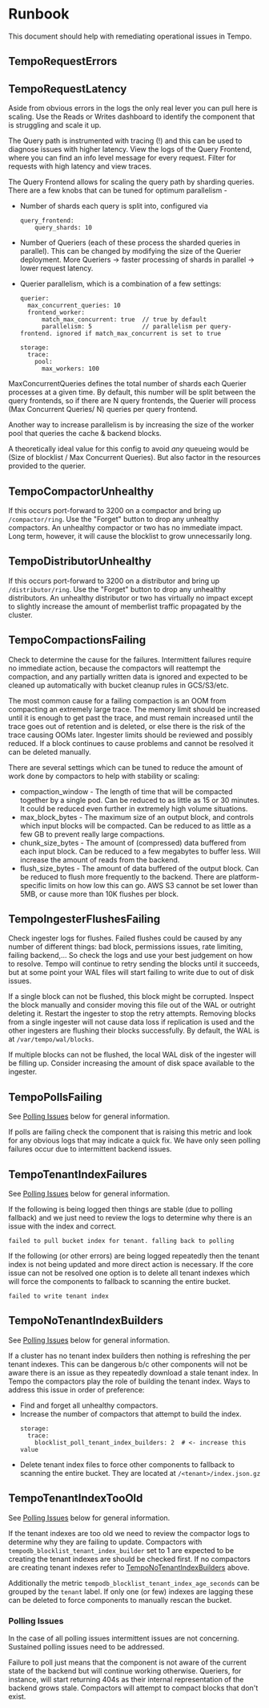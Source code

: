 # Runbook

This document should help with remediating operational issues in Tempo.

## TempoRequestErrors
## TempoRequestLatency

Aside from obvious errors in the logs the only real lever you can pull here is scaling.  Use the Reads or Writes dashboard
to identify the component that is struggling and scale it up.

The Query path is instrumented with tracing (!) and this can be used to diagnose issues with higher latency. View the logs of
the Query Frontend, where you can find an info level message for every request. Filter for requests with high latency and view traces.

The Query Frontend allows for scaling the query path by sharding queries. There are a few knobs that can be tuned for optimum
parallelism -
- Number of shards each query is split into, configured via
    ```
    query_frontend:
        query_shards: 10
    ```
- Number of Queriers (each of these process the sharded queries in parallel). This can be changed by modifying the size of the
Querier deployment. More Queriers -> faster processing of shards in parallel -> lower request latency.

- Querier parallelism, which is a combination of a few settings:

    ```
    querier:
      max_concurrent_queries: 10
      frontend_worker:
          match_max_concurrent: true  // true by default
          parallelism: 5              // parallelism per query-frontend. ignored if match_max_concurrent is set to true

    storage:
      trace:
        pool:
          max_workers: 100
    ```

MaxConcurrentQueries defines the total number of shards each Querier processes at a given time. By default, this number will
be split between the query frontends, so if there are N query frontends, the Querier will process (Max Concurrent Queries/ N)
queries per query frontend.

Another way to increase parallelism is by increasing the size of the worker pool that queries the cache & backend blocks.

A theoretically ideal value for this config to avoid _any_ queueing would be (Size of blocklist / Max Concurrent Queries).
But also factor in the resources provided to the querier.

## TempoCompactorUnhealthy

If this occurs port-forward to 3200 on a compactor and bring up `/compactor/ring`.  Use the "Forget" button to drop any unhealthy 
compactors. An unhealthy compactor or two has no immediate impact. Long term, however, it will cause the blocklist to grow
unnecessarily long.

## TempoDistributorUnhealthy

If this occurs port-forward to 3200 on a distributor and bring up `/distributor/ring`.  Use the "Forget" button to drop any unhealthy 
distributors. An unhealthy distributor or two has virtually no impact except to slightly increase the amount of memberlist
traffic propagated by the cluster.

## TempoCompactionsFailing

Check to determine the cause for the failures.  Intermittent failures require no immediate action, because the compactors will
reattempt the compaction, and any partially written data is ignored and expected to be cleaned up automatically with bucket cleanup
rules in GCS/S3/etc.

The most common cause for a failing compaction is an OOM from compacting an extremely large trace.  The memory limit should be
increased until it is enough to get past the trace, and must remain increased until the trace goes out of retention and is
deleted, or else there is the risk of the trace causing OOMs later.  Ingester limits should be reviewed and possibly reduced.
If a block continues to cause problems and cannot be resolved it can be deleted manually.

There are several settings which can be tuned to reduce the amount of work done by compactors to help with stability or scaling:
- compaction_window - The length of time that will be compacted together by a single pod.  Can be reduced to as little as 15 or
  30 minutes.  It could be reduced even further in extremely high volume situations.
- max_block_bytes - The maximum size of an output block, and controls which input blocks will be compacted. Can be reduced to as
  little as a few GB to prevent really large compactions.
- chunk_size_bytes - The amount of (compressed) data buffered from each input block. Can be reduced to a few megabytes to buffer
  less.  Will increase the amount of reads from the backend.
- flush_size_bytes - The amount of data buffered of the output block. Can be reduced to flush more frequently to the backend.
  There are platform-specific limits on how low this can go.  AWS S3 cannot be set lower than 5MB, or cause more than 10K flushes
  per block.

## TempoIngesterFlushesFailing

Check ingester logs for flushes.  Failed flushes could be caused by any number of different things: bad block, permissions issues,
rate limiting, failing backend,...  So check the logs and use your best judgement on how to resolve.  Tempo will continue to retry
sending the blocks until it succeeds, but at some point your WAL files will start failing to write due to out of disk issues.

If a single block can not be flushed, this block might be corrupted.  Inspect the block manually and consider moving this file out
of the WAL or outright deleting it. Restart the ingester to stop the retry attempts. Removing blocks from a single ingester will
not cause data loss if replication is used and the other ingesters are flushing their blocks successfully.
By default, the WAL is at `/var/tempo/wal/blocks`.

If multiple blocks can not be flushed, the local WAL disk of the ingester will be filling up.  Consider increasing the amount of disk
space available to the ingester.

## TempoPollsFailing

See [Polling Issues](#polling-issues) below for general information.

If polls are failing check the component that is raising this metric and look for any obvious logs that may indicate a quick fix.
We have only seen polling failures occur due to intermittent backend issues.

## TempoTenantIndexFailures

See [Polling Issues](#polling-issues) below for general information.

If the following is being logged then things are stable (due to polling fallback) and we just need to review the logs to determine why 
there is an issue with the index and correct.
```
failed to pull bucket index for tenant. falling back to polling
```

If the following (or other errors) are being logged repeatedly then the tenant index is not being updated and more direct action is necessary.
If the core issue can not be resolved one option is to delete all tenant indexes which will force the components to fallback to 
scanning the entire bucket.
```
failed to write tenant index
```

## TempoNoTenantIndexBuilders

See [Polling Issues](#polling-issues) below for general information.

If a cluster has no tenant index builders then nothing is refreshing the per tenant indexes. This can be dangerous
b/c other components will not be aware there is an issue as they repeatedly download a stale tenant index. In Tempo the compactors
play the role of building the tenant index. Ways to address this issue in order of preference:

- Find and forget all unhealthy compactors.
- Increase the number of compactors that attempt to build the index.
  ```
  storage:
    trace:
      blocklist_poll_tenant_index_builders: 2  # <- increase this value
  ```
- Delete tenant index files to force other components to fallback to scanning the entire bucket. They are located at 
  `/<tenant>/index.json.gz`

## TempoTenantIndexTooOld

See [Polling Issues](#polling-issues) below for general information.

If the tenant indexes are too old we need to review the compactor logs to determine why they are failing to update. Compactors
with `tempodb_blocklist_tenant_index_builder` set to 1 are expected to be creating the tenant indexes are should be checked
first. If no compactors are creating tenant indexes refer to [TempoNoTenantIndexBuilders](#temponotenantindexbuilders) above.

Additionally the metric `tempodb_blocklist_tenant_index_age_seconds` can be grouped by the `tenant` label. If only one (or few) 
indexes are lagging these can be deleted to force components to manually rescan the bucket.

### Polling Issues

In the case of all polling issues intermittent issues are not concerning. Sustained polling issues need to be addressed.  

Failure to poll just means that the component is not aware of the current state of the backend but will continue working
otherwise.  Queriers, for instance, will start returning 404s as their internal representation of the backend grows stale. 
Compactors will attempt to compact blocks that don't exist.